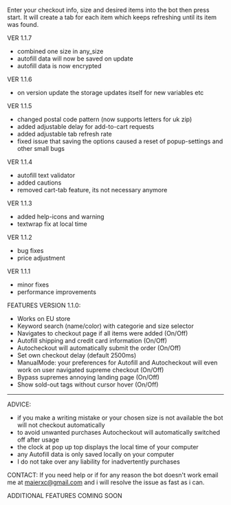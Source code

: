 Enter your checkout info, size and desired items into the bot then press start. It will create a tab for each item which keeps refreshing until its item was found.

VER 1.1.7
- combined one size in any_size
- autofill data will now be saved on update
- autofill data is now encrypted

VER 1.1.6
- on version update the storage updates itself for new variables etc

VER 1.1.5
- changed postal code pattern (now supports letters for uk zip)
- added adjustable delay for add-to-cart requests
- added adjustable tab refresh rate
- fixed issue that saving the options caused a reset of popup-settings and other small bugs

VER 1.1.4
- autofill text validator
- added cautions
- removed cart-tab feature, its not necessary anymore

VER 1.1.3
- added help-icons and warning
- textwrap fix at local time

VER 1.1.2 
- bug fixes
- price adjustment

VER 1.1.1
- minor fixes
- performance improvements

FEATURES VERSION 1.1.0:
- Works on EU store
- Keyword search (name/color) with categorie and size selector
- Navigates to checkout page if all items were added (On/Off)
- Autofill shipping and credit card information (On/Off)
- Autocheckout will automatically submit the order (On/Off)
- Set own checkout delay (default 2500ms)
- ManualMode: your preferences for Autofill and Autocheckout will even work on user navigated supreme checkout (On/Off)
- Bypass supremes annoying landing page (On/Off)
- Show sold-out tags without cursor hover (On/Off)

_______________________

ADVICE:
- if you make a writing mistake or your chosen size is not available the bot will not checkout automatically 
- to avoid unwanted purchases Autocheckout will automatically switched off after usage
- the clock at pop up top displays the local time of your computer
- any Autofill data is only saved locally on your computer
- I do not take over any liability for inadvertently purchases

CONTACT:
If you need help or if for any reason the bot doesn't work email me at maierxc@gmail.com and i will resolve the issue as fast as i can. 

ADDITIONAL FEATURES COMING SOON